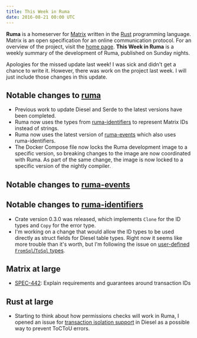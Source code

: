 ```yaml
---
title: This Week in Ruma
date: 2016-08-21 00:00 UTC
---
```


**Ruma** is a homeserver for [Matrix](https://matrix.org) written in the [Rust](https://www.rust-lang.org/) programming language.
Matrix is an open specification for an online communication protocol.
For an overview of the project, visit the [home page](/).
**This Week in Ruma** is a weekly summary of the development of Ruma, published on Sunday nights.

Apologies for the missed update last week!
I was sick and didn't get a chance to write it.
However, there was work on the project last week.
I will just include those changes in this update.

## Notable changes to [ruma](https://github.com/ruma/ruma)

* Previous work to update Diesel and Serde to the latest versions have been completed.
* Ruma now uses the types from [ruma-identifiers](https://github.com/ruma/ruma-identifiers) to represent Matrix IDs instead of strings.
* Ruma now uses the latest version of [ruma-events](https://github.com/ruma/ruma-events) which also uses ruma-identifiers.
* The Docker Compose file now locks the Ruma development image to a specific version, so breaking changes to the image are now coordinated with Ruma.
  As part of the same change, the image is now locked to a specific version of the nightly compiler.

## Notable changes to [ruma-events](https://github.com/ruma/ruma-events)

## Notable changes to [ruma-identifiers](https://github.com/ruma/ruma-identifiers)

* Crate version 0.3.0 was released, which implements `Clone` for the ID types and `Copy` for the error type.
* I'm working on a change that would allow the ID types to be used directly as struct fields for Diesel table types.
  Right now it seems like more trouble than it's worth, but I'm following the issue on [user-defined `FromSql`/`ToSql` types](https://github.com/diesel-rs/diesel/issues/348).

## Matrix at large

* [SPEC-442](https://matrix.org/jira/browse/SPEC-442): Explain requirements and guarantees around transaction IDs

## Rust at large

* Starting to think about how permissions checks will work in Ruma, I opened an issue for [transaction isolation support](https://github.com/diesel-rs/diesel/issues/408) in Diesel as a possible way to prevent ToCToU errors.
